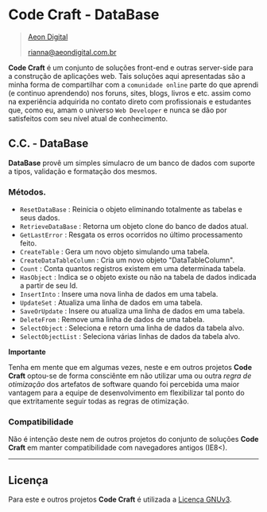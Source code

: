  Code Craft - DataBase
======================

> [Aeon Digital](http://www.aeondigital.com.br)
>
> rianna@aeondigital.com.br


**Code Craft** é um conjunto de soluções front-end e outras server-side para a construção de aplicações web.
Tais soluções aqui apresentadas são a minha forma de compartilhar com a `comunidade online` parte do que aprendi 
(e continuo aprendendo) nos foruns, sites, blogs, livros e etc. assim como na experiência adquirida no contato
direto com profissionais e estudantes que, como eu, amam o universo `Web Developer` e nunca se dão por satisfeitos 
com seu nível atual de conhecimento.


## C.C. - DataBase

**DataBase** provê um simples simulacro de um banco de dados com suporte a tipos, validação e formatação dos 
mesmos.



### Métodos.

* `ResetDataBase`               : Reinicia o objeto eliminando totalmente as tabelas e seus dados.
* `RetrieveDataBase`            : Retorna um objeto clone do banco de dados atual.
* `GetLastError`                : Resgata os erros ocorridos no último processamento feito.
* `CreateTable`                 : Gera um novo objeto simulando uma tabela.
* `CreateDataTableColumn`       : Cria um novo objeto "DataTableColumn".
* `Count`                       : Conta quantos registros existem em uma determinada tabela.
* `HasObject`                   : Indica se o objeto existe ou não na tabela de dados indicada a partir de seu Id.
* `InsertInto`                  : Insere uma nova linha de dados em uma tabela.
* `UpdateSet`                   : Atualiza uma linha de dados em uma tabela.
* `SaveOrUpdate`                : Insere ou atualiza uma linha de dados em uma tabela.
* `DeleteFrom`                  : Remove uma linha de dados de uma tabela.
* `SelectObject`                : Seleciona e retorn uma linha de dados da tabela alvo.
* `SelectObjectList`            : Seleciona várias linhas de dados da tabela alvo.


**Importante**

Tenha em mente que em algumas vezes, neste e em outros projetos **Code Craft** optou-se de forma consciênte em 
não utilizar uma ou outra *regra de otimização* dos artefatos de software quando foi percebida uma maior vantagem para
a equipe de desenvolvimento em flexibilizar tal ponto do que extritamente seguir todas as regras de otimização.


### Compatibilidade

Não é intenção deste nem de outros projetos do conjunto de soluções **Code Craft** em manter 
compatibilidade com navegadores antigos (IE8<).


________________________________________________________________________________________________________________________



## Licença

Para este e outros projetos **Code Craft** é utilizada a [Licença GNUv3](LICENCE.md).
